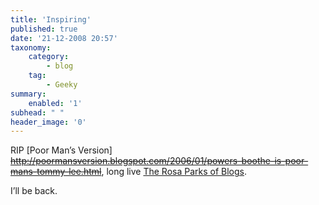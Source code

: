 ```yaml
---
title: 'Inspiring'
published: true
date: '21-12-2008 20:57'
taxonomy:
    category:
        - blog
    tag:
        - Geeky
summary:
    enabled: '1'
subhead: " "
header_image: '0'
---
```


RIP [Poor Man’s Version] ~~http://poormansversion.blogspot.com/2006/01/powers-boothe-is-poor-mans-tommy-lee.html~~, long live [The Rosa Parks of Blogs](http://rosaparksofblogs.blogspot.com/).

I’ll be back.


